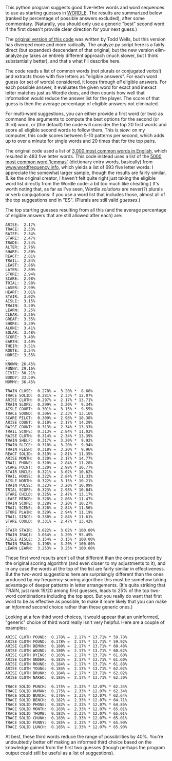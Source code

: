 This python program suggests good five-letter words and word sequences to use as starting guesses in [WORDLE](https://www.powerlanguage.co.uk/wordle/). The results are summarized below (ranked by percentage of possible answers excluded), after some commentary. (Naturally, you should only use a generic "best" second word if the first doesn't provide clear direction for your next guess.)

The [original version of this code](https://github.com/ttop/wordle_starting_guess) was written by Todd Wells, but this version has diverged more and more radically. The analyze.py script here is a fairly direct (but expanded) descendant of that original, but the new version elim-analyze.py takes an entirely different approach (much slower, but I think substantially better), and that's what I'll describe here.

The code reads a list of common words (not plurals or conjugated verbs!) and extracts those with five letters as "eligible answers". For each word guess (or set of words) considered, it loops through _all_ eligible answers. For each possible answer, it evaluates the given word for exact and inexact letter matches just as Wordle does, and then counts how well that information would reduce the answer list for the player. The score of that guess is then the average percentage of eligible answers not eliminated.

For multi-word suggestions, you can either provide a first word (or two) as command line arguments to compute the best options for the second (or third) word, or (the default) the code will consider the top 20 first words and score all eligible second words to follow them. This is _slow_: on my computer, this code scores between 5-10 patterns per second, which adds up to over a minute for single words and 20 times that for the top pairs.

The original code used a list of  [3,000 most common words in English](https://www.ef.edu/english-resources/english-vocabulary/top-3000-words/), which resulted in 483 five letter words. This code instead uses a list of the [5000 most common word 'lemmas'](https://www.wordfrequency.info/samples.asp) (dictionary entry words, basically) from www.wordfrequency.info, which yields a list of 693 five letter words: I appreciate the somewhat larger sample, though the results are fairly similar. (Like the original creator, I haven't felt quite right just taking the eligible word list directly from the Wordle code: a bit too much like cheating.) It's worth noting that, as far as I've seen, Wordle _solutions_ are never(?) plurals or verb conjugations: if you use a word list that includes those, almost all of the top suggestions end in "ES". (Plurals are still valid _guesses_.)

The top starting guesses resulting from all this (and the average percentage of eligible answers that are still allowed after each) are:

	ARISE:  2.17%
	TRACE:  2.33%
	RAISE:  2.34%
	STARE:  2.47%
	TRADE:  2.54%
	ALTER:  2.76%
	SHARE:  2.80%
	REACT:  2.81%
	TRAIL:  2.84%
	LEAST:  2.86%
	LATER:  2.89%
	STORE:  2.94%
	SCARE:  2.98%
	TRIAL:  2.98%
	LASER:  2.99%
	HEART:  3.01%
	STAIR:  3.02%
	AISLE:  3.15%
	TRAIN:  3.20%
	LEARN:  3.25%
	CLEAR:  3.26%
	GREAT:  3.35%
	SHORE:  3.39%
	ALONE:  3.41%
	SOLAR:  3.48%
	SCORE:  3.48%
	EARTH:  3.49%
	THEIR:  3.51%
	ROUTE:  3.54%
	HORSE:  3.55%
	...
	KNOWN: 26.45%
	FUNNY: 29.16%
	CIVIC: 30.21%
	BUDDY: 33.50%
	MOMMY: 36.45%

	TRAIN CLOSE:  0.278% =  3.20% *  8.68%
	TRACE SOLID:  0.281% =  2.33% * 12.07%
	ARISE CLOTH:  0.297% =  2.17% * 13.71%
	TRAIN SLOPE:  0.299% =  3.20% *  9.34%
	AISLE COURT:  0.301% =  3.15% *  9.55%
	TRACE SOUND:  0.306% =  2.33% * 13.16%
	SCARE PILOT:  0.309% =  2.98% * 10.38%
	ARISE COUNT:  0.310% =  2.17% * 14.29%
	RAISE COUNT:  0.313% =  2.34% * 13.33%
	TRAIL SCOPE:  0.313% =  2.84% * 11.02%
	RAISE CLOTH:  0.314% =  2.34% * 13.39%
	TRAIN SHELF:  0.317% =  3.20% *  9.92%
	TRAIN SLICE:  0.318% =  3.20% *  9.94%
	TRAIN FLESH:  0.318% =  3.20% *  9.96%
	REACT SOLID:  0.319% =  2.81% * 11.35%
	ARISE MONTH:  0.320% =  2.17% * 14.77%
	TRAIL PHONE:  0.320% =  2.84% * 11.28%
	SCARE POINT:  0.320% =  2.98% * 10.77%
	STAIR UNCLE:  0.321% =  3.02% * 10.62%
	TRAIL HOUSE:  0.322% =  2.84% * 11.33%
	AISLE NORTH:  0.322% =  3.15% * 10.21%
	TRAIN PULSE:  0.323% =  3.20% * 10.09%
	TRIAL SCOPE:  0.323% =  2.98% * 10.84%
	STARE CHILD:  0.325% =  2.47% * 13.17%
	LEAST MINOR:  0.328% =  2.86% * 11.47%
	TRAIN SCOPE:  0.328% =  3.20% * 10.27%
	TRAIL SCENE:  0.328% =  2.84% * 11.56%
	STORE PLAIN:  0.329% =  2.94% * 11.19%
	TRAIL SINCE:  0.330% =  2.84% * 11.61%
	STARE COULD:  0.331% =  2.47% * 13.42%
	...
	STAIR STAIR:  3.022% =  3.02% * 100.00%
	TRAIN IRAQI:  3.054% =  3.20% * 95.49%
	AISLE AISLE:  3.154% =  3.15% * 100.00%
	TRAIN TRAIN:  3.198% =  3.20% * 100.00%
	LEARN LEARN:  3.253% =  3.25% * 100.00%

These first word results aren't all that different than the ones produced by the original scoring algorithm (and even closer to my adjustments to it), and in any case the words at the top of the list are fairly similar in effectiveness. But the two-word suggestions here are surprisingly different than the ones produced by my frequency-scoring algorithm: this must be somehow taking advantage of deeper patterns in letter arrangements. (It's quite striking that TRAIN, just rank 19/20 among first guesses, leads to 25% of the top two-word combinations including the top spot. But you really do want that first word to be as effective as possible, to make it more likely that you can make an _informed_ second choice rather than these generic ones.)

Looking at a few third word choices, it would appear that an uninformed, "generic" choice of third word really isn't very helpful. Here are a couple of examples:

	ARISE CLOTH POUND:  0.178% =  2.17% * 13.71% * 59.78%
	ARISE CLOTH FOUND:  0.178% =  2.17% * 13.71% * 59.92%
	ARISE CLOTH DEMON:  0.180% =  2.17% * 13.71% * 60.48%
	ARISE CLOTH WOUND:  0.180% =  2.17% * 13.71% * 60.62%
	ARISE CLOTH DYING:  0.183% =  2.17% * 13.71% * 61.60%
	ARISE CLOTH UNDER:  0.183% =  2.17% * 13.71% * 61.60%
	ARISE CLOTH ROUND:  0.184% =  2.17% * 13.71% * 61.88%
	ARISE CLOTH YOUNG:  0.184% =  2.17% * 13.71% * 62.02%
	ARISE CLOTH DRUNK:  0.184% =  2.17% * 13.71% * 62.02%
	ARISE CLOTH NAKED:  0.185% =  2.17% * 13.71% * 62.30%

	TRACE SOLID PUNCH:  0.175% =  2.33% * 12.07% * 62.34%
	TRACE SOLID HUMAN:  0.175% =  2.33% * 12.07% * 62.34%
	TRACE SOLID BUNCH:  0.176% =  2.33% * 12.07% * 62.64%
	TRACE SOLID BENCH:  0.182% =  2.33% * 12.07% * 64.71%
	TRACE SOLID PHONE:  0.182% =  2.33% * 12.07% * 64.86%
	TRACE SOLID MONTH:  0.183% =  2.33% * 12.07% * 65.01%
	TRACE SOLID THUMB:  0.183% =  2.33% * 12.07% * 65.01%
	TRACE SOLID CHUNK:  0.183% =  2.33% * 12.07% * 65.01%
	TRACE SOLID FUNNY:  0.185% =  2.33% * 12.07% * 65.90%
	TRACE SOLID LUNCH:  0.185% =  2.33% * 12.07% * 65.90%

At best, these third words reduce the range of possibilities by 40%. You're undoubtedly better off making an informed third choice based on the knowledge gained from the first two guesses (though perhaps the program output could still be useful as a list of suggestions).
